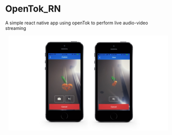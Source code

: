 # OpenTok_RN

A simple react native app using openTok to perform live audio-video streaming

<div style="display:flex;" >
<img style="margin-left:10px;" src="Image.png" width="100%" >
</div>



